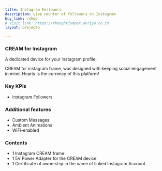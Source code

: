 ```yaml
---
title: Instagram Followers
description: Live counter of followers on Instagram
buy_link: /shop
# visit_link: https://thoughtjumper.akriya.co.in
layout: projecto

---
```

### CREAM for Instagram
A dedicated device for your Instagram profile. 

CREAM for instagram frame, was designed with keeping social engagement in mind. Hearts is the currency of this platform!

### Key KPIs
* Instagram Followers

### Additional features
* Custom Messages
* Ambient Animations
* WiFi-enabled


### Contents
* 1 Instagram CREAM frame
* 1 5V Power Adapter for the CREAM device
* 1 Certificate of ownership in the name of linked Instagram Account
